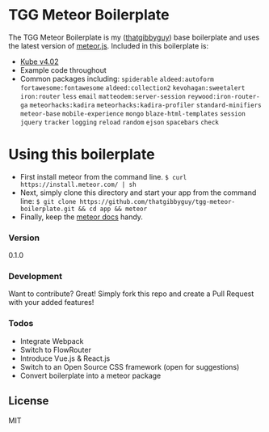 # TGG Meteor Boilerplate

The TGG Meteor Boilerplate is my ([thatgibbyguy](https://twitter.com/thatgibbyguy)) base boilerplate and uses the latest version of [meteor.js](https://www.meteor.com/). Included in this boilerplate is:

  - [Kube v4.02](http://k1.imperavi.com/) 
  - Example code throughout
  - Common packages including: `spiderable` `aldeed:autoform` `fortawesome:fontawesome` `aldeed:collection2` `kevohagan:sweetalert` `iron:router` `less` `email` `matteodem:server-session` `reywood:iron-router-ga` `meteorhacks:kadira` `meteorhacks:kadira-profiler` `standard-minifiers` `meteor-base` `mobile-experience` `mongo` `blaze-html-templates` `session` `jquery` `tracker` `logging` `reload` `random` `ejson` `spacebars` `check`

# Using this boilerplate
- First install meteor from the command line.
`$ curl https://install.meteor.com/ | sh`
- Next, simply clone this directory and start your app from the command line: `$ git clone https://github.com/thatgibbyguy/tgg-meteor-boilerplate.git && cd app && meteor`
- Finally, keep the [meteor docs](http://docs.meteor.com/#/full/) handy.

### Version
0.1.0

### Development
Want to contribute? Great! Simply fork this repo and create a Pull Request with your added features!

### Todos

 - Integrate Webpack
 - Switch to FlowRouter
 - Introduce Vue.js & React.js
 - Switch to an Open Source CSS framework (open for suggestions)
 - Convert boilerplate into a meteor package

License
----
MIT

